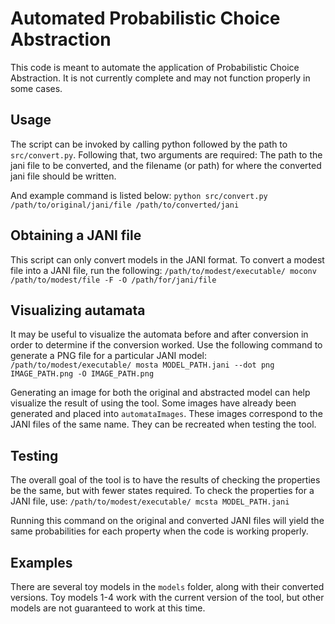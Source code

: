# Automated Probabilistic Choice Abstraction

This code is meant to automate the application of Probabilistic Choice Abstraction. It is not currently complete and may not function properly in some cases.

## Usage
The script can be invoked by calling python followed by the path to `src/convert.py`. Following that, two arguments are required: The path to the jani file to be converted, and the filename (or path) for where the converted jani file should be written.

And example command is listed below:
`python src/convert.py /path/to/original/jani/file /path/to/converted/jani`

## Obtaining a JANI file

This script can only convert models in the JANI format. To convert a modest file into a JANI file, run the following:
`/path/to/modest/executable/ moconv /path/to/modest/file -F -O /path/for/jani/file`

## Visualizing autamata
It may be useful to visualize the automata before and after conversion in order to determine if the conversion worked. Use the following command to generate a PNG file for a particular JANI model:
`/path/to/modest/executable/ mosta MODEL_PATH.jani --dot png IMAGE_PATH.png -O IMAGE_PATH.png`

Generating an image for both the original and abstracted model can help visualize the result of using the tool. Some images have already been generated and placed into `automataImages`. These images correspond to the JANI files of the same name. They can be recreated when testing the tool.

## Testing

The overall goal of the tool is to have the results of checking the properties be the same, but with fewer states required. To check the properties for a JANI file, use:
`/path/to/modest/executable/ mcsta MODEL_PATH.jani`

Running this command on the original and converted JANI files will yield the same probabilities for each property when the code is working properly.


## Examples

There are several toy models in the `models` folder, along with their converted versions. Toy models 1-4 work with the current version of the tool, but other models are not guaranteed to work at this time.